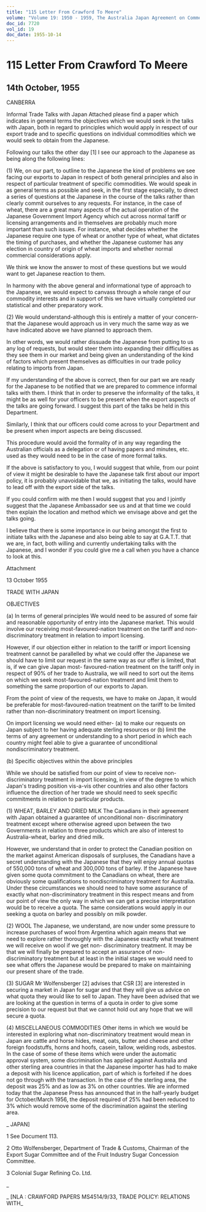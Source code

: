 ```yaml
---
title: "115 Letter From Crawford To Meere"
volume: "Volume 19: 1950 - 1959, The Australia Japan Agreement on Commerce"
doc_id: 7720
vol_id: 19
doc_date: 1955-10-14
---
```


# 115 Letter From Crawford To Meere

## 14th October, 1955

CANBERRA

Informal Trade Talks with Japan Attached please find a paper which indicates in general terms the objectives which we would seek in the talks with Japan, both in regard to principles which would apply in respect of our export trade and to specific questions on individual commodities which we would seek to obtain from the Japanese.

Following our talks the other day [1] I see our approach to the Japanese as being along the following lines:

(1) We, on our part, to outline to the Japanese the kind of problems we see facing our exports to Japan in respect of both general principles and also in respect of particular treatment of specific commodities. We would speak in as general terms as possible and seek, in the first stage especially, to direct a series of questions at the Japanese in the course of the talks rather than clearly commit ourselves to any requests. For instance, in the case of wheat, there are a great many aspects of the actual operation of the Japanese Government Import Agency which cut across normal tariff or licensing arrangements and in themselves are probably much more important than such issues. For instance, what decides whether the Japanese require one type of wheat or another type of wheat, what dictates the timing of purchases, and whether the Japanese customer has any election in country of origin of wheat imports and whether normal commercial considerations apply.

We think we know the answer to most of these questions but we would want to get Japanese reaction to them.

In harmony with the above general and informational type of approach to the Japanese, we would expect to canvass through a whole range of our commodity interests and in support of this we have virtually completed our statistical and other preparatory work.

(2) We would understand-although this is entirely a matter of your concern-that the Japanese would approach us in very much the same way as we have indicated above we have planned to approach them.

In other words, we would rather dissuade the Japanese from putting to us any log of requests, but would steer them into expanding their difficulties as they see them in our market and being given an understanding of the kind of factors which present themselves as difficulties in our trade policy relating to imports from Japan.

If my understanding of the above is correct, then for our part we are ready for the Japanese to be notified that we are prepared to commence informal talks with them. I think that in order to preserve the informality of the talks, it might be as well for your officers to be present when the export aspects of the talks are going forward. I suggest this part of the talks be held in this Department.

Similarly, I think that our officers could come across to your Department and be present when import aspects are being discussed.

This procedure would avoid the formality of in any way regarding the Australian officials as a delegation or of having papers and minutes, etc. used as they would need to be in the case of more formal talks.

If the above is satisfactory to you, I would suggest that while, from our point of view it might be desirable to have the Japanese talk first about our import policy, it is probably unavoidable that we, as initiating the talks, would have to lead off with the export side of the talks.

If you could confirm with me then I would suggest that you and I jointly suggest that the Japanese Ambassador see us and at that time we could then explain the location and method which we envisage above and get the talks going.

I believe that there is some importance in our being amongst the first to initiate talks with the Japanese and also being able to say at G.A.T.T. that we are, in fact, both willing and currently undertaking talks with the Japanese, and I wonder if you could give me a call when you have a chance to look at this.

Attachment

13 October 1955

TRADE WITH JAPAN

OBJECTIVES

(a) In terms of general principles We would need to be assured of some fair and reasonable opportunity of entry into the Japanese market. This would involve our receiving most-favoured-nation treatment on the tariff and non-discriminatory treatment in relation to import licensing.

However, if our objection either in relation to the tariff or import licensing treatment cannot be parallelled by what we could offer the Japanese we should have to limit our request in the same way as our offer is limited, that is, if we can give Japan most- favoured-nation treatment on the tariff only in respect of 90% of her trade to Australia, we will need to sort out the items on which we seek most-favoured-nation treatment and limit them to something the same proportion of our exports to Japan.

From the point of view of the requests, we have to make on Japan, it would be preferable for most-favoured-nation treatment on the tariff to be limited rather than non-discriminatory treatment on import licensing.

On import licensing we would need either- (a) to make our requests on Japan subject to her having adequate sterling resources or (b) limit the terms of any agreement or understanding to a short period in which each country might feel able to give a guarantee of unconditional nondiscriminatory treatment.

(b) Specific objectives within the above principles

While we should be satisfied from our point of view to receive non-discriminatory treatment in import licensing, in view of the degree to which Japan's trading position vis-a-vis other countries and also other factors influence the direction of her trade we should need to seek specific commitments in relation to particular products.

(1) WHEAT, BARLEY AND DRIED MILK The Canadians in their agreement with Japan obtained a guarantee of unconditional non- discriminatory treatment except where otherwise agreed upon between the two Governments in relation to three products which are also of interest to Australia-wheat, barley and dried milk.

However, we understand that in order to protect the Canadian position on the market against American disposals of surpluses, the Canadians have a secret understanding with the Japanese that they will enjoy annual quotas of 550,000 tons of wheat and 300,000 tons of barley. If the Japanese have given some quota commitment to the Canadians on wheat, there are obviously some qualifications to nondiscriminatory treatment for Australia. Under these circumstances we should need to have some assurance of exactly what non-discriminatory treatment in this respect means and from our point of view the only way in which we can get a precise interpretation would be to receive a quota. The same considerations would apply in our seeking a quota on barley and possibly on milk powder.

(2) WOOL The Japanese, we understand, are now under some pressure to increase purchases of wool from Argentina which again means that we need to explore rather thoroughly with the Japanese exactly what treatment we will receive on wool if we get non- discriminatory treatment. It may be that we will finally be prepared to accept an assurance of non-discriminatory treatment but at least in the initial stages we would need to see what offers the Japanese would be prepared to make on maintaining our present share of the trade.

(3) SUGAR Mr Wolfensberger [2] advises that CSR [3] are interested in securing a market in Japan for sugar and that they will give us advice on what quota they would like to sell to Japan. They have been advised that we are looking at the question in terms of a quota in order to give some precision to our request but that we cannot hold out any hope that we will secure a quota.

(4) MISCELLANEOUS COMMODITIES Other items in which we would be interested in exploring what non-discriminatory treatment would mean in Japan are cattle and horse hides, meat, oats, butter and cheese and other foreign foodstuffs, horns and hoofs, casein, tallow, welding rods, asbestos. In the case of some of these items which were under the automatic approval system, some discrimination has applied against Australia and other sterling area countries in that the Japanese importer has had to make a deposit with his licence application, part of which is forfeited if he does not go through with the transaction. In the case of the sterling area, the deposit was 25% and as low as 3% on other countries. We are informed today that the Japanese Press has announced that in the half-yearly budget for October/March 1956, the deposit required of 25% had been reduced to 3% which would remove some of the discrimination against the sterling area.

_ JAPAN]

1 See Document 113.

2 Otto Wolfensberger, Department of Trade &amp; Customs, Chairman of the Export Sugar Committee and of the Fruit Industry Sugar Concession Committee.

3 Colonial Sugar Refining Co. Ltd.

_

_ [NLA : CRAWFORD PAPERS MS4514/9/33, TRADE POLICY: RELATIONS WITH_

